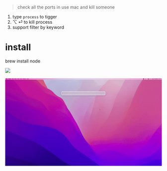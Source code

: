 > check all the ports in use mac and kill someone

1. type `process` to tigger
2. ⌥ ⏎ to kill process
3. support filter by keyword

# install

brew install node


[![](https://img.shields.io/badge/version-v0.2-green)](./Process.alfredworkflow)



<!-- more -->

![](./screenshot.gif)
